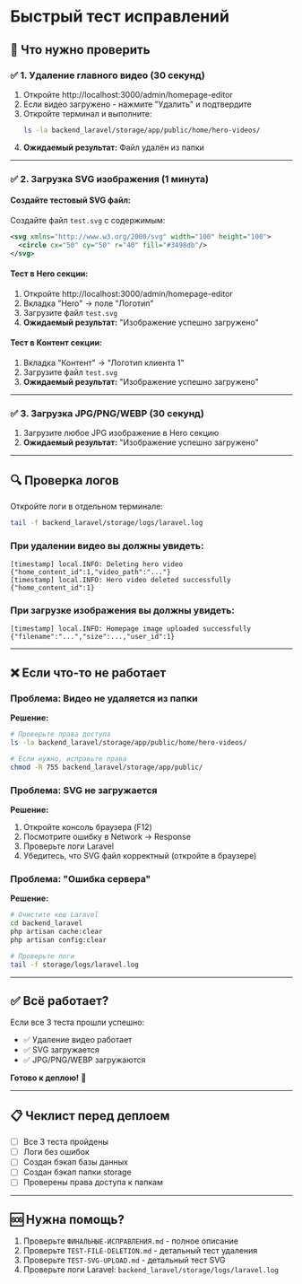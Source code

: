 # Быстрый тест исправлений

## 🎯 Что нужно проверить

### ✅ 1. Удаление главного видео (30 секунд)

1. Откройте http://localhost:3000/admin/homepage-editor
2. Если видео загружено - нажмите "Удалить" и подтвердите
3. Откройте терминал и выполните:
   ```bash
   ls -la backend_laravel/storage/app/public/home/hero-videos/
   ```
4. **Ожидаемый результат:** Файл удалён из папки

---

### ✅ 2. Загрузка SVG изображения (1 минута)

#### Создайте тестовый SVG файл:
Создайте файл `test.svg` с содержимым:
```xml
<svg xmlns="http://www.w3.org/2000/svg" width="100" height="100">
  <circle cx="50" cy="50" r="40" fill="#3498db"/>
</svg>
```

#### Тест в Hero секции:
1. Откройте http://localhost:3000/admin/homepage-editor
2. Вкладка "Hero" → поле "Логотип"
3. Загрузите файл `test.svg`
4. **Ожидаемый результат:** "Изображение успешно загружено"

#### Тест в Контент секции:
1. Вкладка "Контент" → "Логотип клиента 1"
2. Загрузите файл `test.svg`
3. **Ожидаемый результат:** "Изображение успешно загружено"

---

### ✅ 3. Загрузка JPG/PNG/WEBP (30 секунд)

1. Загрузите любое JPG изображение в Hero секцию
2. **Ожидаемый результат:** "Изображение успешно загружено"

---

## 🔍 Проверка логов

Откройте логи в отдельном терминале:
```bash
tail -f backend_laravel/storage/logs/laravel.log
```

### При удалении видео вы должны увидеть:
```
[timestamp] local.INFO: Deleting hero video {"home_content_id":1,"video_path":"..."}
[timestamp] local.INFO: Hero video deleted successfully {"home_content_id":1}
```

### При загрузке изображения вы должны увидеть:
```
[timestamp] local.INFO: Homepage image uploaded successfully {"filename":"...","size":...,"user_id":1}
```

---

## ❌ Если что-то не работает

### Проблема: Видео не удаляется из папки

**Решение:**
```bash
# Проверьте права доступа
ls -la backend_laravel/storage/app/public/home/hero-videos/

# Если нужно, исправьте права
chmod -R 755 backend_laravel/storage/app/public/
```

### Проблема: SVG не загружается

**Решение:**
1. Откройте консоль браузера (F12)
2. Посмотрите ошибку в Network → Response
3. Проверьте логи Laravel
4. Убедитесь, что SVG файл корректный (откройте в браузере)

### Проблема: "Ошибка сервера"

**Решение:**
```bash
# Очистите кеш Laravel
cd backend_laravel
php artisan cache:clear
php artisan config:clear

# Проверьте логи
tail -f storage/logs/laravel.log
```

---

## ✅ Всё работает?

Если все 3 теста прошли успешно:
- ✅ Удаление видео работает
- ✅ SVG загружается
- ✅ JPG/PNG/WEBP загружаются

**Готово к деплою!** 🚀

---

## 📋 Чеклист перед деплоем

- [ ] Все 3 теста пройдены
- [ ] Логи без ошибок
- [ ] Создан бэкап базы данных
- [ ] Создан бэкап папки storage
- [ ] Проверены права доступа к папкам

---

## 🆘 Нужна помощь?

1. Проверьте `ФИНАЛЬНЫЕ-ИСПРАВЛЕНИЯ.md` - полное описание
2. Проверьте `TEST-FILE-DELETION.md` - детальный тест удаления
3. Проверьте `TEST-SVG-UPLOAD.md` - детальный тест SVG
4. Проверьте логи Laravel: `backend_laravel/storage/logs/laravel.log`
